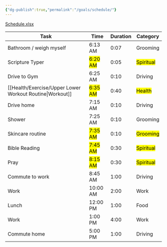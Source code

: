 ```yaml
---
{"dg-publish":true,"permalink":"/goals/schedule/"}
---
```



[Schedule.xlsx](https://mysite.aa.com/:x:/g/personal/242924_corpaa_aa_com/EaegniBqw9BDlnabirNaFX4Bc_0aIEk9u1Y2AEit1STe2A?e=MjGIda)

| Task                    | Time     | Duration | Category       |
|-------------------------|----------|----------|----------------|
| Bathroom / weigh myself | 6:13 AM  | 0:07     | Grooming       |
| Scripture Typer         | <mark class="hltr-green">6:20 AM</mark>  | 0:05     | <mark class="hltr-green">Spiritual</mark>      |
| Drive to Gym            | 6:25 AM  | 0:10     | Driving |
| [[Health/Exercise/Upper Lower Workout Routine\|Workout]]                 | <mark class="hltr-blue">6:35 AM</mark>  | 0:40     | <mark class="hltr-blue">Health</mark>         |
| Drive home              | 7:15 AM  | 0:10     | Driving |
| Shower                  | 7:25 AM  | 0:10     | Grooming       |
| Skincare routine        | <mark class="hltr-blue">7:35 AM</mark>  | 0:10     | <mark class="hltr-blue">Grooming</mark>       |
| Bible Reading           | <mark class="hltr-green">7:45 AM</mark>  | 0:30     | <mark class="hltr-green">Spiritual</mark>      |
| Pray                    | <mark class="hltr-green">8:15 AM</mark>  | 0:30     | <mark class="hltr-green">Spiritual</mark>      |
| Commute to work         | 8:45 AM  | 1:00     | Driving |
| Work                    | 10:00 AM | 2:00     | Work           |
| Lunch                   | 12:00 PM | 1:00     | Food           |
| Work                    | 1:00 PM  | 4:00     | Work           |
| Commute home            | 5:00 PM  | 1:00     | Driving |
